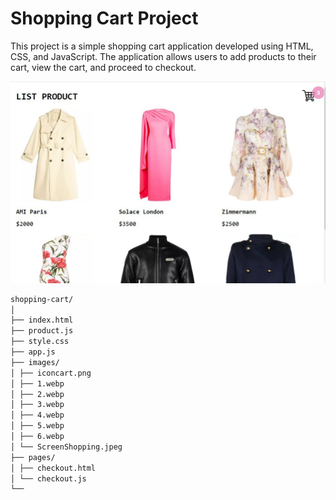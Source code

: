 # Shopping Cart Project

This project is a simple shopping cart application developed using HTML, CSS, and JavaScript. The application allows users to add products to their cart, view the cart, and proceed to checkout.

![screen result](/images/ScreenShopping.jpeg)

```sh
shopping-cart/
│
├── index.html
├── product.js
├── style.css
├── app.js
├── images/
│ ├── iconcart.png
│ ├── 1.webp
│ ├── 2.webp
│ ├── 3.webp
│ ├── 4.webp
│ ├── 5.webp
│ ├── 6.webp
│ └── ScreenShopping.jpeg
├── pages/
│ ├── checkout.html
│ └── checkout.js    
└── 
```